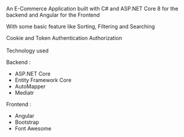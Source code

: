 An E-Commerce Application built with C# and ASP.NET Core 8 for the backend and Angular for the Frontend

With some basic feature like Sorting, Filtering and Searching

Cookie and Token Authentication Authorization\
\
Technology used

Backend : 
- ASP.NET Core
- Entity Framework Core
- AutoMapper
- Mediatr

Frontend :
- Angular
- Bootstrap
- Font Awesome
